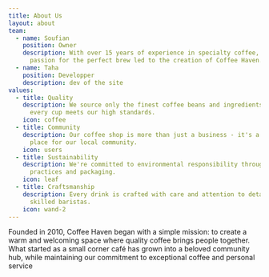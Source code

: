 ```yaml
---
title: About Us
layout: about
team:
  - name: Soufian
    position: Owner
    description: With over 15 years of experience in specialty coffee, Sarah's
      passion for the perfect brew led to the creation of Coffee Haven.
  - name: Taha
    position: Developper
    description: dev of the site
values:
  - title: Quality
    description: We source only the finest coffee beans and ingredients, ensuring
      every cup meets our high standards.
    icon: coffee
  - title: Community
    description: Our coffee shop is more than just a business - it's a gathering
      place for our local community.
    icon: users
  - title: Sustainability
    description: We're committed to environmental responsibility through sustainable
      practices and packaging.
    icon: leaf
  - title: Craftsmanship
    description: Every drink is crafted with care and attention to detail by our
      skilled baristas.
    icon: wand-2
---
```

Founded in 2010, Coffee Haven began with a simple mission: to create a warm and welcoming space where quality coffee brings people together. What started as a small corner café has grown into a beloved community hub, while maintaining our commitment to exceptional coffee and personal service